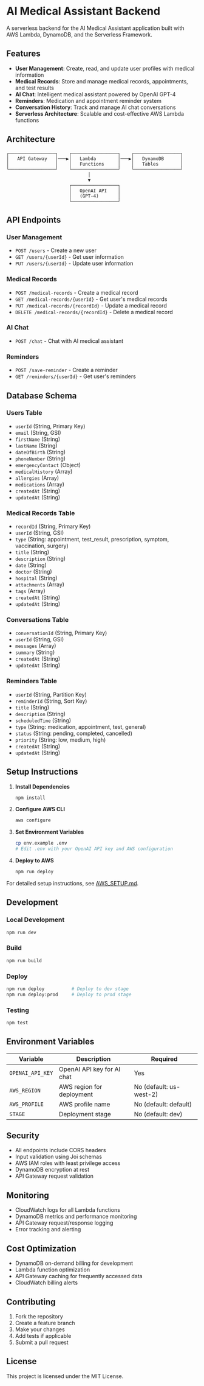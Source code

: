# AI Medical Assistant Backend

A serverless backend for the AI Medical Assistant application built with AWS Lambda, DynamoDB, and the Serverless Framework.

## Features

- **User Management**: Create, read, and update user profiles with medical information
- **Medical Records**: Store and manage medical records, appointments, and test results
- **AI Chat**: Intelligent medical assistant powered by OpenAI GPT-4
- **Reminders**: Medication and appointment reminder system
- **Conversation History**: Track and manage AI chat conversations
- **Serverless Architecture**: Scalable and cost-effective AWS Lambda functions

## Architecture

```
┌─────────────────┐    ┌─────────────────┐    ┌─────────────────┐
│   API Gateway   │───▶│   Lambda        │───▶│   DynamoDB      │
│                 │    │   Functions     │    │   Tables        │
└─────────────────┘    └─────────────────┘    └─────────────────┘
                              │
                              ▼
                       ┌─────────────────┐
                       │   OpenAI API    │
                       │   (GPT-4)       │
                       └─────────────────┘
```

## API Endpoints

### User Management
- `POST /users` - Create a new user
- `GET /users/{userId}` - Get user information
- `PUT /users/{userId}` - Update user information

### Medical Records
- `POST /medical-records` - Create a medical record
- `GET /medical-records/{userId}` - Get user's medical records
- `PUT /medical-records/{recordId}` - Update a medical record
- `DELETE /medical-records/{recordId}` - Delete a medical record

### AI Chat
- `POST /chat` - Chat with AI medical assistant

### Reminders
- `POST /save-reminder` - Create a reminder
- `GET /reminders/{userId}` - Get user's reminders

## Database Schema

### Users Table
- `userId` (String, Primary Key)
- `email` (String, GSI)
- `firstName` (String)
- `lastName` (String)
- `dateOfBirth` (String)
- `phoneNumber` (String)
- `emergencyContact` (Object)
- `medicalHistory` (Array)
- `allergies` (Array)
- `medications` (Array)
- `createdAt` (String)
- `updatedAt` (String)

### Medical Records Table
- `recordId` (String, Primary Key)
- `userId` (String, GSI)
- `type` (String: appointment, test_result, prescription, symptom, vaccination, surgery)
- `title` (String)
- `description` (String)
- `date` (String)
- `doctor` (String)
- `hospital` (String)
- `attachments` (Array)
- `tags` (Array)
- `createdAt` (String)
- `updatedAt` (String)

### Conversations Table
- `conversationId` (String, Primary Key)
- `userId` (String, GSI)
- `messages` (Array)
- `summary` (String)
- `createdAt` (String)
- `updatedAt` (String)

### Reminders Table
- `userId` (String, Partition Key)
- `reminderId` (String, Sort Key)
- `title` (String)
- `description` (String)
- `scheduledTime` (String)
- `type` (String: medication, appointment, test, general)
- `status` (String: pending, completed, cancelled)
- `priority` (String: low, medium, high)
- `createdAt` (String)
- `updatedAt` (String)

## Setup Instructions

1. **Install Dependencies**
   ```bash
   npm install
   ```

2. **Configure AWS CLI**
   ```bash
   aws configure
   ```

3. **Set Environment Variables**
   ```bash
   cp env.example .env
   # Edit .env with your OpenAI API key and AWS configuration
   ```

4. **Deploy to AWS**
   ```bash
   npm run deploy
   ```

For detailed setup instructions, see [AWS_SETUP.md](./AWS_SETUP.md).

## Development

### Local Development
```bash
npm run dev
```

### Build
```bash
npm run build
```

### Deploy
```bash
npm run deploy          # Deploy to dev stage
npm run deploy:prod     # Deploy to prod stage
```

### Testing
```bash
npm test
```

## Environment Variables

| Variable | Description | Required |
|----------|-------------|----------|
| `OPENAI_API_KEY` | OpenAI API key for AI chat | Yes |
| `AWS_REGION` | AWS region for deployment | No (default: us-west-2) |
| `AWS_PROFILE` | AWS profile name | No (default: default) |
| `STAGE` | Deployment stage | No (default: dev) |

## Security

- All endpoints include CORS headers
- Input validation using Joi schemas
- AWS IAM roles with least privilege access
- DynamoDB encryption at rest
- API Gateway request validation

## Monitoring

- CloudWatch logs for all Lambda functions
- DynamoDB metrics and performance monitoring
- API Gateway request/response logging
- Error tracking and alerting

## Cost Optimization

- DynamoDB on-demand billing for development
- Lambda function optimization
- API Gateway caching for frequently accessed data
- CloudWatch billing alerts

## Contributing

1. Fork the repository
2. Create a feature branch
3. Make your changes
4. Add tests if applicable
5. Submit a pull request

## License

This project is licensed under the MIT License. 